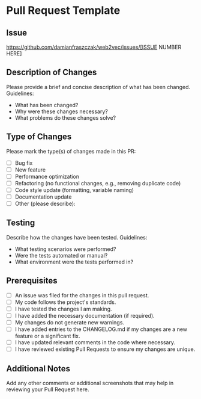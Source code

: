 # Pull Request Template


## Issue

<!-- Put link to Github issue here. And also link any related PRs and Issues. -->

https://github.com/damianfraszczak/web2vec/issues/[ISSUE NUMBER HERE]

## Description of Changes

Please provide a brief and concise description of what has been changed. Guidelines:
- What has been changed?
- Why were these changes necessary?
- What problems do these changes solve?

## Type of Changes

Please mark the type(s) of changes made in this PR:
- [ ] Bug fix
- [ ] New feature
- [ ] Performance optimization
- [ ] Refactoring (no functional changes, e.g., removing duplicate code)
- [ ] Code style update (formatting, variable naming)
- [ ] Documentation update
- [ ] Other (please describe):

## Testing

Describe how the changes have been tested. Guidelines:
- What testing scenarios were performed?
- Were the tests automated or manual?
- What environment were the tests performed in?

## Prerequisites

- [ ] An issue was filed for the changes in this pull request.
- [ ] My code follows the project's standards.
- [ ] I have tested the changes I am making.
- [ ] I have added the necessary documentation (if required).
- [ ] My changes do not generate new warnings.
- [ ] I have added entries to the CHANGELOG.md if my changes are a new feature or a significant fix.
- [ ] I have updated relevant comments in the code where necessary.
- [ ] I have reviewed existing Pull Requests to ensure my changes are unique.

## Additional Notes

Add any other comments or additional screenshots that may help in reviewing your Pull Request here.
